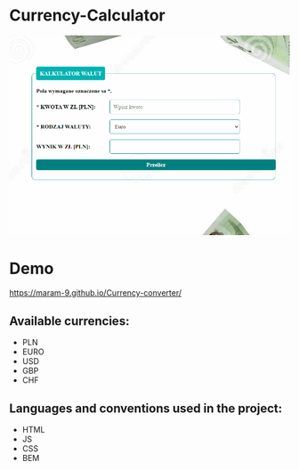 # Currency-Calculator
![animation](images/Animation.gif)

# Demo
https://maram-9.github.io/Currency-converter/

## Available currencies:
- PLN
- EURO
- USD
- GBP
- CHF

## Languages and conventions used in the project:
- HTML
- JS
- CSS
- BEM